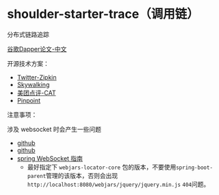 # shoulder-starter-trace（调用链）

分布式链路追踪

[谷歌Dapper论文-中文](http://bigbully.github.io/Dapper-translation/)


开源技术方案：

- [Twitter-Zipkin](https://zipkin.io/)
- [Skywalking](http://skywalking.apache.org/)
- [美团点评-CAT](https://zipkin.io/)
- [Pinpoint](https://github.com/naver/pinpoint)


注意事项：

涉及 websocket 时会产生一些问题

- [github](https://github.com/spring-cloud/spring-cloud-sleuth/issues/276) 
- [github](https://github.com/spring-cloud/spring-cloud-sleuth/issues/276) 
- [spring WebSocket 指南](https://spring.io/guides/gs/messaging-stomp-websocket/)
    - 最好指定下 `webjars-locator-core` 包的版本，不要使用`spring-boot-parent`管理的该版本，否则会出现 `http://localhost:8080/webjars/jquery/jquery.min.js` `404`问题。 

